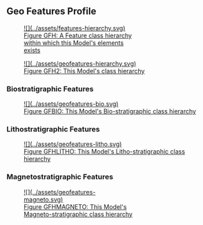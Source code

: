 ## Geo Features Profile

<a href="/assets/features-hierarchy.svg">
<figure id="figure-bh" markdown style="width:50%">
  ![](../assets/features-hierarchy.svg)
  <figcaption>Figure GFH: A Feature class hierarchy within which this Model's elements exists</figcaption>
</figure>
</a>


<a href="/assets/geofeatures-hierarchy.svg">
<figure id="figure-bh" markdown>
  ![](../assets/geofeatures-hierarchy.svg)
  <figcaption>Figure GFH2: This Model's class hierarchy</figcaption>
</figure>
</a>


### Biostratigraphic Features

<a href="/assets/geofeatures-bio.svg">
<figure id="figure-bh" markdown>
  ![](../assets/geofeatures-bio.svg)
  <figcaption>Figure GFBIO: This Model's Bio-stratigraphic class hierarchy</figcaption>
</figure>
</a>

### Lithostratigraphic Features

<a href="/assets/geofeatures-litho.svg">
<figure id="figure-bh" markdown>
  ![](../assets/geofeatures-litho.svg)
  <figcaption>Figure GFHLITHO: This Model's Litho-stratigraphic class hierarchy</figcaption>
</figure>
</a>

### Magnetostratigraphic Features

<a href="/assets/geofeatures-magneto.svg">
<figure id="figure-bh" markdown style="width:50%">
  ![](../assets/geofeatures-magneto.svg)
  <figcaption>Figure GFHMAGNETO: This Model's Magneto-stratigraphic class hierarchy</figcaption>
</figure>
</a>